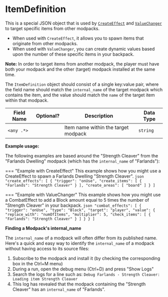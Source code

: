 # ItemDefinition

This is a special JSON object that is used by [`CreateEffect`](../Items/CreateEffect.md) and [`ValueChanger`](../Misc/ValueChanger.md) to target specific items from other modpacks.

- When used with `CreateEffect`, it allows you to spawn items that originate from other modpacks.
- When used with `ValueChanger`, you can create dynamic values based upon the number of these specific items in your backpack.

**Note:** In order to target items from another modpack, the player must have both your modpack and the other (target) modpack installed at the same time.

The `ItemDefinition` object should consist of a single key:value pair, where the field name should match the `internal_name` of the target modpack which contains the item, and the value should match the `name` of the target item within that modpack.

|Field Name|Optional?|            Description            |Data Type|
|----------|---------|-----------------------------------|---------|
|`<any .*>`|         |Item name within the target modpack| `string`|

**Example usage:**

The following examples are based around the "Strength Cleaver" from the "Farlands Dwelling" modpack (which has the `internal_name` of "Farlands"):

=== "Example with CreateEffect"
    This example shows how you might use a CreateEffect to spawn a Farlands Dwelling "Strength Cleaver".
    ```json
        "create_effects": [
            {
                "trigger": "onUse",
                "create_items": [
                    {
                        "Farlands": "Strength Cleaver"
                    }
                ],
                "create_areas": [
                    "board"
                ]
            }
        ]
    ```

=== "Example with ValueChanger"
    This example shows how you might use a CombatEffect to add a Block amount equal to 5 times the number of "Strength Cleaver" in your backpack.
    ```json
        "combat_effects": [
            {
                "trigger": "onUse",
                "type": "Block",
                "target": "player",
                "value": {
                    "replace_with": "numOfItems",
                    "multiplier": 5,
                    "check_items": [
                        {
                            "Farlands": "Strength Cleaver"
                        }
                    ]
                }
            }
        ]
    ```

**Finding a Modpack's internal_name**

The `internal_name` of a modpack will often differ from its published name. Here's a quick and easy way to identify the `internal_name` of a modpack without having access to its source files:

1. Subscribe to the modpack and install it (by checking the corresponding box in the Ctrl+M menu)
2. During a run, open the debug menu (Ctrl+D) and press "Show Logs"
3. Search the logs for a line such as: `Debug Farlands - Strength Cleaver: Loading item Strength Cleaver`
4. This log has revealed that the modpack containing the "Strength Cleaver" has an `internal_name` of "Farlands".
